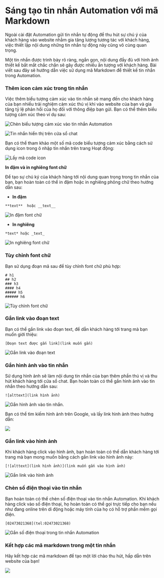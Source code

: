 # Sáng tạo tin nhắn Automation với mã Markdown

Ngoài cài đặt Automation gửi tin nhắn tự động để thu hút sự chú ý của khách hàng vào website nhằm gia tăng lượng tương tác với khách hàng, việc thiết lập nội dung những tin nhắn tự động này cũng vô cùng quan trọng. 

Một tin nhắn được trình bày rõ ràng,  ngắn gọn, nội dung đầy đủ với hình ảnh thiết kế bắt mắt chắc chắn sẽ gây được nhiều ấn tượng với khách hàng. Bài viết sau đây sẽ hướng dẫn việc sử dụng mã Markdown để thiết kế tin nhắn trong Automation.

### Thêm icon cảm xúc trong tin nhắn

Việc thêm biểu tượng cảm xúc vào tin nhắn sẽ mang đến cho khách hàng của bạn nhiều trải nghiệm cảm xúc thú vị khi vào website của bạn và gia tăng tỷ lệ phản hồi của họ đối với thông điệp bạn gửi. Bạn có thể thêm biểu tượng cảm xúc theo ví dụ sau:

![Ch&#xE8;n bi&#x1EC3;u t&#x1B0;&#x1EE3;ng c&#x1EA3;m x&#xFA;c v&#xE0;o tin nh&#x1EAF;n Automation](../../.gitbook/assets/subiz-3.png)

![Tin nh&#x1EAF;n hi&#x1EC3;n th&#x1ECB; tr&#xEA;n c&#x1EED;a s&#x1ED5; chat](../../.gitbook/assets/subiz.png)

Bạn có thể tham khảo một số mã code biểu tượng cảm xúc bằng cách sử dụng icon trong ô nhập tin nhắn trên trang Hoạt động:

![L&#x1EA5;y m&#xE3; code icon](../../.gitbook/assets/subiz-4.png)

**In đậm và in nghiêng font chữ**

Để tạo sự chú ký của khách hàng tới nội dung quan trọng trong tin nhắn của bạn, bạn hoàn toàn có thể in đậm hoặc in nghiêng phông chữ theo hướng dẫn sau:

* **In đậm**

```text
**text**  hoặc __text__
```

![In &#x111;&#x1EAD;m font ch&#x1EEF;](../../.gitbook/assets/in-dam.png)

* **In nghiêng**

```text
*text* hoặc _text_
```

![In nghi&#xEA;ng font ch&#x1EEF;](../../.gitbook/assets/in-nghieng.png)

### **Tùy chỉnh font chữ**

Bạn sử dụng đoạn mã sau để tùy chỉnh font chữ phù hợp:

```text
# h1
## h2
### h3
#### h4
##### h5
###### h6
```

![T&#xF9;y ch&#x1EC9;nh font ch&#x1EEF;](../../.gitbook/assets/screenshot_3.png)

### **Gắn link vào đoạn text**

Bạn có thể gắn link vào đoạn text, để dẫn khách hàng tới trang mà bạn muốn giới thiệu:

```text
[Đoạn text được gắn link](link muốn gắn)
```

![G&#x1EAF;n link v&#xE0;o &#x111;o&#x1EA1;n text](../../.gitbook/assets/gan-link.png)

### **Gắn hình ảnh vào tin nhắn**

Sử dụng hình ảnh sẽ làm nội dung tin nhắn của bạn thêm phần thú vị và thu hút khách hàng tới cửa sổ chat. Bạn hoàn toàn có thể gắn hình ảnh vào tin nhắn theo hướng dẫn sau:

```text
![alttext](link hình ảnh)
```

![G&#x1EAF;n h&#xEC;nh &#x1EA3;nh v&#xE0;o tin nh&#x1EAF;n.](../../.gitbook/assets/gan-hinh-anh.png)

Bạn có thể tìm kiếm hình ảnh trên Google, và lấy link hình ảnh theo hướng dẫn:

![](../../.gitbook/assets/screenshot_2%20%281%29.png)

###  **Gắn link vào hình ảnh**

Khi khách hàng click vào hình ảnh, bạn hoàn toàn có thể dẫn khách hàng tới trang mà bạn mong muốn bằng cách gắn link vào hình ảnh này:

```text
[![alttext](link hình ảnh)](link muốn gắn vào hình ảnh)
```

![G&#x1EAF;n link v&#xE0;o h&#xEC;nh &#x1EA3;nh](../../.gitbook/assets/screenshot_5.png)

### Chèn số điện thoại vào tin nhắn

Bạn hoàn toàn có thể chèn số điện thoại vào tin nhắn Automation. Khi khách hàng click vào số điện thoại, họ hoàn toàn có thể gọi trực tiếp cho bạn nếu như đang online trên di động hoặc máy tính của họ có hỗ trợ phần mềm gọi điện.

```text
[02473021368](tel:02473021368)
```

![G&#x1EAF;n s&#x1ED1; &#x111;i&#x1EC7;n tho&#x1EA1;i trong tin nh&#x1EAF;n Automation](../../.gitbook/assets/gan-so-dien-thoai.png)

### Kết hợp các mã markdown trong một tin nhắn

Hãy kết hợp các mã markdown để tạo một lời chào thu hút, hấp dẫn trên website của bạn!

![](../../.gitbook/assets/screenshot_6.png)

  


###  


